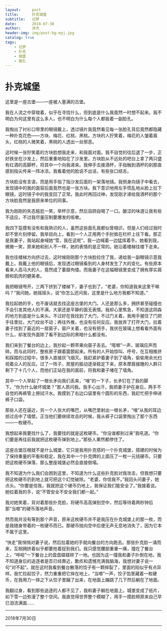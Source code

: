 ```yaml
---
layout:     post
title:      扑克城堡
subtitle:   记梦
date:       2018-07-30
author:     沐杰
header-img: img/post-bg-myj.jpg
catalog: true
tags:
    - 记梦
    - 扑克
    - 城堡
    - 面孔
---
```


# 扑克城堡

这里是一座古堡——一座被人塞满的古堡。

我在人流之中穿梭着，似乎在寻找什么，但到底是什么我竟然一时想不起来。我不明白为何这里有这么多人，也不明白为什么每个人都扳着一副脸孔。

我掏出了衬衫口带里的眼镜戴上，透过镜片我竟然看见每一张脸孔背后竟然都隐藏一种扑克花色——方块、梅花、红桃、黑桃。方块的人狞笑着，梅花的人皱着眉头，红桃的人微笑着，黑桃的人透出一丝邪恶。

这时候一张狞笑着的方块脸想我走来，和我面对面。我不自觉的往后退了一步，正好跌坐在沙发上，然后重重地陷在了沙发里。方块脸从不远处的吧台上拿了两只盛有红酒的高脚杯，将其中一个向我递来。我伸手去接酒杯，手指触到酒杯的刹那直感到指尖传来一阵冰凉。我看着他的脸说不出话，有些张口结舌。

方块脸没有言语，而是用手指了指沙发后面的一架落地镜。我侧身向镜子中看去，发现镜中的我的面容后面竟然也是一张方块。我下意识地用左手慌乱地从脸上拉下眼镜，这时镜子中的我变回了正常。我此时再回过神，发现刚才递给我酒杯的那个方块脸竟然是我原来单位的同事。

我为刚刚的失态尴尬一笑，举杯示意，然后自顾自喝了一口。酸涩的味道让我有些不适应，不过我尽量压制要爆发的咳嗽。

我四下踅摸有没有和我熟识的人，虽然这些面孔我都似曾相识，但是人们经过我时却不曾片刻停留。我举目向上，看到一个人正用两个手肘抵在栏杆上往下看。那正是我妻子，我站起身喊她“雪，我在这呢”，我一边喊着一边猛挥着手。她看到我，微微一笑，原来她和别人不一样，她的表情的是正常的。她沿着楼梯往楼下走来。

我也往楼梯方向挤过去，这时候刚刚那个方块脸拉住了我，递给我一副眼镜示意我戴上。我戴上他的眼镜后，发现透过眼镜看到的人身材发生了大的变化。有些原本看来人高马大的人，竟然成了萎靡佝偻。而我妻子在这幅眼镜里变成了拥有厚实肩膀和肌肉的健美者。

我把眼镜甩开，三两下挤到了楼梯下，妻子也到了。“老婆，你知道我来这里干嘛吗？”我问她。她摇摇头，说“你怎么还问我，这里是什么地方我都不知道。”

我拉起她的手，也不废话就去找这座古堡的大门。人还是那么多，拥挤甚至碰撞也不会引发其他人的不满，大家还是平静的面无表情。我却心里焦急，不知道这阴森的地方到底是什么来头。不过好在我找到了大门，不过门关着，我用手握住了门把手往里拉，大门纹丝不动；再往外推，也没有任何反应。我放弃了打开大门，拉着妻子找到了最近的一扇窗子，窗户关着，也没有把手，我伏在玻璃上想看看外面有什么，却发现外面除了看不到边际的黑暗什么都没有。

我们来到了餐台的边上，我抄起一颗苹果向窗子丢去。“哐啷”一声，玻璃应声而碎。而与此同时，整栋房子跟着震颤起来。所有的人开始惊叫、呼号，在互相推挤和踩踏的过程中，很多人直接灰飞烟灭。我赶紧护着妻子到了墙角，偷偷用余光扫视着众人的反应。过了一阵子，房屋的振动逐渐稳定下来，原本摩肩接踵的人群只剩下了十几个人，而他们正站在我的面前，将我和妻子堵在了墙角。

其中一个人举起了一根长矛向我们丢来，“嗖”的一下子，长矛钉在了我的脚下。“你为什么破坏城堡？”那人质问我。我手心出汗，我把妻子护在身后，两手不自觉的再裤管上擦拭汗水。我摸到了右边口袋里有个圆形的东西，我赶忙把手伸进裤子口袋。

那些人还在逼近，另一个人张大的嘴巴，从嘴巴里射出一根长矛，“嗖”从我的耳边掠过击中了墙壁。正当他们要继续攻击的时候，我从裤子口袋里掏出了那个东西——一枚硬币。

我想起来我要找什么了，我要找的就是这枚硬币。“你没谁都别过来”我吼道。“你们要是再往前我就把这枚硬币弹到地上。”那些人果然都停住了。

这座古堡压根就不是什么城堡，它只是我用扑克搭的一个扑克城堡，搭建的时候为了保持重量的平衡和稳定，我在其中一个扑克牌的上面压了一枚一元钱硬币。只要把这枚硬币弹落，那么整座城堡必然会直接倒塌。

我不知道为什么我们会困到这里，不知道为什么这些扑克脸对我攻击，但我想只要把这枚硬币扔到地上就可把这个幻觉破除。“老婆，你信我不。”我回头问妻子，她点头。“你要是信我，我就把这个硬币仍地上，我保证我们能安全了。”我接着说。她拉着我的手，说“不管安全不安全我们都一起。”

我对她笑着，背对着那些扑克脸，将硬币高高弹到空中，然后等待着两秒钟后那“当啷”的硬币落地声音。

然而我并没有等到那个声音，原来这枚硬币并不是我压在扑克城堡上的那一枚，而是我随身带着的一枚硬币而已。那硬币抛向空中后便无声无息地消失了，因为它本不属于这里。

“快走”我悄悄对妻子说，然后拉着她的手就向餐台的方向跑去。那些扑克脸一涌而来，互相拥挤着似乎都要抢着捉到我们。我只感觉腰部重重一痛，撞在了餐台上，“哗啦”一下餐台上的盘盘碟碟碎了一地。也因为这一撞我和妻子扑倒在地，我不知道身后的追逐者是否已经靠近，歉疚和遗憾充满我脑海，我想对妻子说一句“对不起”。就在这时我看到餐台散落的饺子有一颗摔裂了，里面的陷似乎有点异样。我忙捡起饺子，然力重重把它摔在地上，“当啷”一声，饺子馅里藏着一枚硬币，在我用力一摔之下从饺子里蹦了出来，在地面上蹦跳了几下然后躺在了地面。

我翻过身，看到那些追逐的人都不见了，我和妻子躺在地面上。城堡变成了纸片，如下雪一边弥漫了整个空间。我直觉得世界整个模糊了，用手一摸脸颊原来自己早已泪流满面……

***

2018年7月30日

***


